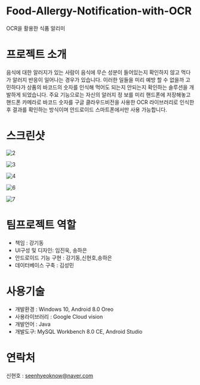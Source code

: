 # Food-Allergy-Notification-with-OCR
OCR을 활용한 식품 알리미

# 프로젝트 소개
음식에 대한 알러지가 있는 사람이 음식에 무슨 성분이 들어있는지 확인하지 않고 먹다가 알러지 반응이 일어나는 경우가 있습니다. 이러한 일들을 미리 예방
할 수 없을까 고민하다가 상품의 바코드의 숫자를 인식해 먹어도 되는지 안되는지 확인하는 솔루션을 개발하게 되었습니다. 주요 기능으로는 자신의 알러지 정
보를 미리 핸드폰에 저장해놓고 핸드폰 카메라로 바코드 숫자를 구글 클라우드비전을 사용한 OCR 라이브러리로 인식한 후 결과를 확인하는 방식이며 안드로이드 스마트폰에서만 사용 가능합니다.

# 스크린샷
![2](https://user-images.githubusercontent.com/57863954/69715945-7668fc80-114c-11ea-9396-bf95146cdb40.JPG)

![3](https://user-images.githubusercontent.com/57863954/69715958-79fc8380-114c-11ea-8c9c-83a4b7c60ea3.JPG)

![4](https://user-images.githubusercontent.com/57863954/69715965-7cf77400-114c-11ea-84ac-d499897b484f.JPG)

![6](https://user-images.githubusercontent.com/57863954/69715972-7ff26480-114c-11ea-9ef0-0dd4cfc79514.JPG)

![7](https://user-images.githubusercontent.com/57863954/69715982-8254be80-114c-11ea-9885-19c5911681e0.JPG)

# 팀프로젝트 역할
* 책임 : 강기동
* UI구성 및 디자인: 임진욱, 송하은
* 안드로이드 기능 구현 : 강기동,신현호,송하은
* 데이터베이스 구축 : 김성민


# 사용기술
* 개발환경 : Windows 10, Android 8.0 Oreo
* 사용라이브러리 : Google Cloud vision
* 개발언어 : Java
* 개발도구: MySQL Workbench 8.0 CE, Android Studio
	   
# 연락처
신현호 : seenhyeoknow@naver.com



